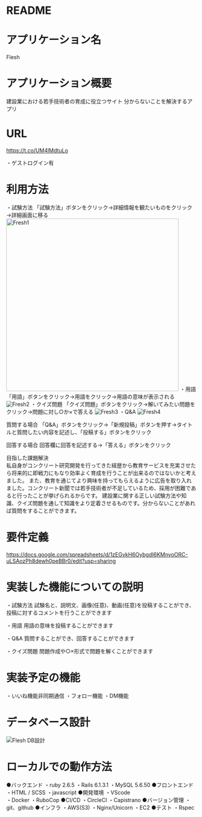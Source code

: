 # README

# アプリケーション名	
Flesh

# アプリケーション概要	
建設業における若手技術者の育成に役立つサイト
分からないことを解決するアプリ


# URL	
https://t.co/UM4lMdtuLo

・ゲストログイン有

# 利用方法	

・試験方法
「試験方法」ボタンをクリック→詳細情報を観たいものをクリック→詳細画面に移る 
<img width="457" alt="Fresh1" src="https://user-images.githubusercontent.com/73108756/114030206-40499a00-98b5-11eb-92e6-f55ede18c1e2.png">
・用語
「用語」ボタンをクリック→用語をクリック→用語の意味が表示される
![Fresh2](https://user-images.githubusercontent.com/73108756/114030228-4475b780-98b5-11eb-8cd6-68b5d92def56.jpeg)
・クイズ問題
「クイズ問題」ボタンをクリック→解いてみたい問題をクリック→問題に対し○か×で答える
![Fresh3](https://user-images.githubusercontent.com/73108756/114030224-43dd2100-98b5-11eb-95c8-8b3733ea7c10.jpeg)
・Q&A
![Fresh4](https://user-images.githubusercontent.com/73108756/114030221-43dd2100-98b5-11eb-99c9-818ebc36c6c5.jpeg)

質問する場合
「Q&A」ボタンをクリック→「新規投稿」ボタンを押す→タイトルと質問したい内容を記述し、「投稿する」ボタンをクリック

回答する場合
回答欄に回答を記述する→「答える」ボタンをクリック

目指した課題解決	
私自身がコンクリート研究開発を行ってきた経歴から教育サービスを充実させたら将来的に即戦力にもなり効率よく育成を行うことが出来るのではないかと考えました。
また、教育を通じてより興味を持ってもらえるように広告を取り入れました。コンクリート新聞では若手技術者が不足しているため、採用が困難であると行ったことが挙げられるからです。
建設業に関する正しい試験方法や知識、クイズ問題を通して知識をより定着させるものです。分からないことがあれば質問をすることができます。

# 要件定義	
https://docs.google.com/spreadsheets/d/1zEGvkH6OybgdI6KMnyoORC-uLSAozPh8dewh0peBBr0/edit?usp=sharing

# 実装した機能についての説明
・試験方法
試験名と、説明文、画像(任意)、動画(任意)を投稿することができ、投稿に対するコメントを行うことができます

・用語
用語の意味を投稿することができます

・Q&A
質問することができ、回答することができます

・クイズ問題
問題作成や○×形式で問題を解くことができます

# 実装予定の機能	
・いいね機能非同期通信
・フォロー機能
・DM機能

# データベース設計	
![Flesh DB設計](https://user-images.githubusercontent.com/73108756/111067353-37101c00-8507-11eb-8f4e-fb21d5cfd616.jpeg)

# ローカルでの動作方法	
●バックエンド
・ruby 2.6.5
・Rails 6.1.3.1
・MySQL 5.6.50
●フロントエンド
・HTML / SCSS
・javascript
●開発環境
・VScode  
・Docker
・RuboCop
●CI/CD
・CircleCI
・Capistrano
●バージョン管理
・git、github
●インフラ
・AWS(S3)
・Nginx/Unicorn
・EC2
●テスト
・Rspec 
